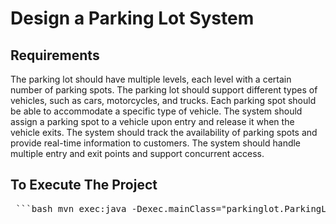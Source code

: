# Design a Parking Lot System 
## Requirements
The parking lot should have multiple levels, each level with a certain number of parking spots.
The parking lot should support different types of vehicles, such as cars, motorcycles, and trucks.
Each parking spot should be able to accommodate a specific type of vehicle.
The system should assign a parking spot to a vehicle upon entry and release it when the vehicle exits.
The system should track the availability of parking spots and provide real-time information to customers.
The system should handle multiple entry and exit points and support concurrent access.

## To Execute The Project  

<pre> ```bash mvn exec:java -Dexec.mainClass="parkinglot.ParkingLotDemo" ``` </pre>
